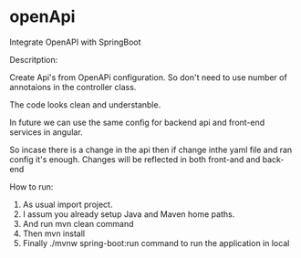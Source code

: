 # openApi
Integrate OpenAPI with SpringBoot

Descritption:

Create Api's from OpenAPi configuration. So don't need to use number of annotaions in the controller class.

The code looks clean and understanble.

In future we can use the same config for backend api and front-end services in angular. 

So incase there is a change in the api then if change inthe yaml file and ran config it's enough. Changes will be reflected in both front-and and back-end


How to run:

1. As usual import project.
2. I assum you already setup Java and Maven home paths.
3. And run mvn clean command
4. Then mvn install
5. Finally ./mvnw spring-boot:run command to run the application in local

